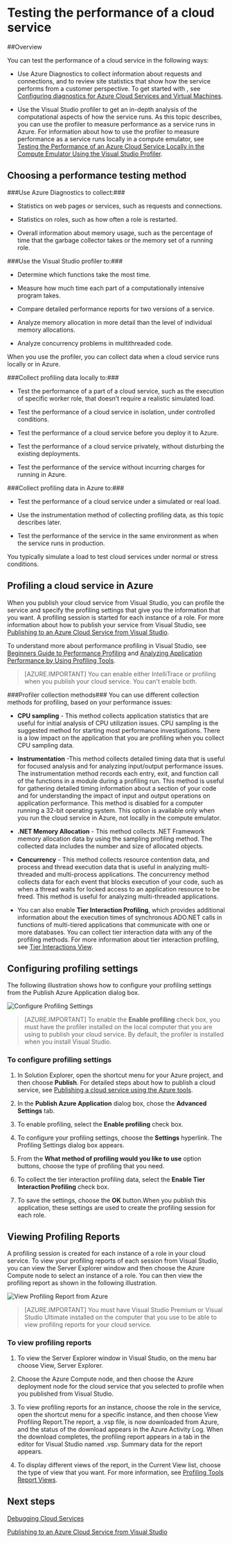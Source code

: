 <properties 
   pageTitle="Testing the performance of a cloud service"
   description="Test the performance of a cloud service using the Visual Studio profiler"
   services="visual-studio-online"
   documentationCenter="n/a"
   authors="patshea123"
   manager="douge"
   editor="tlee" />
<tags 
   ms.service="visual-studio-online"
   ms.devlang="multiple"
   ms.topic="article"
   ms.workload="na"
   ms.tgt_pltfrm="na"
   ms.date="08/12/2015"
   ms.author="patshea" />

# Testing the performance of a cloud service 

##Overview

You can test the performance of a cloud service in the following ways:

- Use Azure Diagnostics to collect information about requests and connections, and to review site statistics that show how the service performs from a customer perspective. To get started with , see [Configuring diagnostics for Azure Cloud Services and Virtual Machines]( http://go.microsoft.com/fwlink/p/?LinkId=623009).

- Use the Visual Studio profiler to get an in-depth analysis of the computational aspects of how the service runs. As this topic describes, you can use the profiler to measure performance as a service runs in Azure. For information about how to use the profiler to measure performance as a service runs locally in a compute emulator, see [Testing the Performance of an Azure Cloud Service Locally in the Compute Emulator Using the Visual Studio Profiler](http://go.microsoft.com/fwlink/p/?LinkId=262845).



## Choosing a performance testing method

###Use Azure Diagnostics to collect:###

- Statistics on web pages or services, such as requests and connections.

- Statistics on roles, such as how often a role is restarted.

- Overall information about memory usage, such as the percentage of time that the garbage collector takes or the memory set of a running role.

###Use the Visual Studio profiler to:###

- Determine which functions take the most time.

- Measure how much time each part of a computationally intensive program takes.

- Compare detailed performance reports for two versions of a service.

- Analyze memory allocation in more detail than the level of individual memory allocations.

- Analyze concurrency problems in multithreaded code.

When you use the profiler, you can collect data when a cloud service runs locally or in Azure.

###Collect profiling data locally to:###

- Test the performance of a part of a cloud service, such as the execution of specific worker role, that doesn’t require a realistic simulated load.

- Test the performance of a cloud service in isolation, under controlled conditions.

- Test the performance of a cloud service before you deploy it to Azure.

- Test the performance of a cloud service privately, without disturbing the existing deployments.

- Test the performance of the service without incurring charges for running in Azure.

###Collect profiling data in Azure to:###

- Test the performance of a cloud service under a simulated or real load.

- Use the instrumentation method of collecting profiling data, as this topic describes later.

- Test the performance of the service in the same environment as when the service runs in production.

You typically simulate a load to test cloud services under normal or stress conditions.

## Profiling a cloud service in Azure

When you publish your cloud service from Visual Studio, you can profile the service and specify the profiling settings that give you the information that you want. A profiling session is started for each instance of a role. For more information about how to publish your service from Visual Studio, see [Publishing to an Azure Cloud Service from Visual Studio](https://msdn.microsoft.com/library/azure/ee460772.aspx).

To understand more about performance profiling in Visual Studio, see [Beginners Guide to Performance Profiling](https://msdn.microsoft.com/library/azure/ms182372.aspx) and [Analyzing Application Performance by Using Profiling Tools](https://msdn.microsoft.com/library/azure/z9z62c29.aspx).

>[AZURE.IMPORTANT] You can enable either IntelliTrace or profiling when you publish your cloud service. You can't enable both.

###Profiler collection methods###
You can use different collection methods for profiling, based on your performance issues:

- **CPU sampling** - This method collects application statistics that are useful for initial analysis of CPU utilization issues. CPU sampling is the suggested method for starting most performance investigations. There is a low impact on the application that you are profiling when you collect CPU sampling data.

- **Instrumentation** -This method collects detailed timing data that is useful for focused analysis and for analyzing input/output performance issues. The instrumentation method records each entry, exit, and function call of the functions in a module during a profiling run. This method is useful for gathering detailed timing information about a section of your code and for understanding the impact of input and output operations on application performance. This method is disabled for a computer running a 32-bit operating system. This option is available only when you run the cloud service in Azure, not locally in the compute emulator.

- **.NET Memory Allocation** - This method collects .NET Framework memory allocation data by using the sampling profiling method. The collected data includes the number and size of allocated objects.

- **Concurrency** - This method collects resource contention data, and process and thread execution data that is useful in analyzing multi-threaded and multi-process applications. The concurrency method collects data for each event that blocks execution of your code, such as when a thread waits for locked access to an application resource to be freed. This method is useful for analyzing multi-threaded applications.

- You can also enable **Tier Interaction Profiling**, which provides additional information about the execution times of synchronous ADO.NET calls in functions of multi-tiered applications that communicate with one or more databases. You can collect tier interaction data with any of the profiling methods. For more information about tier interaction profiling, see [Tier Interactions View](https://msdn.microsoft.com/library/azure/dd557764.aspx).

## Configuring profiling settings

The following illustration shows how to configure your profiling settings from the Publish Azure Application dialog box.

![Configure Profiling Settings](./media/vs-azure-tools-performance-profiling-cloud-services/IC526984.png)

>[AZURE.IMPORTANT] To enable the **Enable profiling** check box, you must have the profiler installed on the local computer that you are using to publish your cloud service. By default, the profiler is installed when you install Visual Studio.

### To configure profiling settings

1. In Solution Explorer, open the shortcut menu for your Azure project, and then choose **Publish**. For detailed steps about how to publish a cloud service, see [Publishing a cloud service using the Azure tools](http://go.microsoft.com/fwlink/p?LinkId=623012).

1. In the **Publish Azure Application** dialog box, chose the **Advanced Settings** tab.

1. To enable profiling, select the **Enable profiling** check box.

1. To configure your profiling settings, choose the **Settings** hyperlink. The Profiling Settings dialog box appears.

1. From the **What method of profiling would you like to use** option buttons, choose the type of profiling that you need.

1. To collect the tier interaction profiling data, select the **Enable Tier Interaction Profiling** check box.

1. To save the settings, choose the **OK** button.When you publish this application, these settings are used to create the profiling session for each role.

## Viewing Profiling Reports

A profiling session is created for each instance of a role in your cloud service. To view your profiling reports of each session from Visual Studio, you can view the Server Explorer window and then choose the Azure Compute node to select an instance of a role. You can then view the profiling report as shown in the following illustration.

![View Profiling Report from Azure](./media/vs-azure-tools-performance-profiling-cloud-services/IC748914.png)

>[AZURE.IMPORTANT] You must have Visual Studio Premium or Visual Studio Ultimate installed on the computer that you use to be able to view profiling reports for your cloud service.

### To view profiling reports

1. To view the Server Explorer window in Visual Studio, on the menu bar choose View, Server Explorer.

1. Choose the Azure Compute node, and then choose the Azure deployment node for the cloud service that you selected to profile when you published from Visual Studio.

1. To view profiling reports for an instance, choose the role in the service, open the shortcut menu for a specific instance, and then choose View Profiling Report.The report, a .vsp file, is now downloaded from Azure, and the status of the download appears in the  Azure Activity Log. When the download completes, the profiling report appears in a tab in the editor for Visual Studio named <Role name>_<Instance Number>_<identifier>.vsp. Summary data for the report appears.

1. To display different views of the report, in the Current View list, choose the type of view that you want. For more information, see [Profiling Tools Report Views](https://msdn.microsoft.com/library/bb385755.aspx).

## Next steps

[Debugging Cloud Services](http://go.microsoft.com/fwlink//p/?LinkID=62304)

[Publishing to an Azure Cloud Service from Visual Studio](http://go.microsoft.com/fwlink//p/?LinkID=623012)

